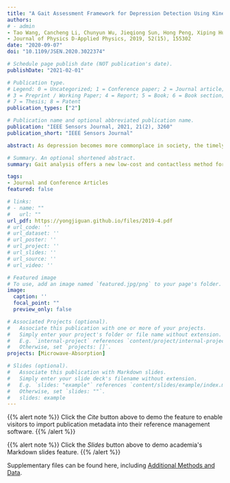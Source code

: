 ```yaml
---
title: "A Gait Assessment Framework for Depression Detection Using Kinect Sensors (Times cited = 0)"
authors:
# - admin
- Tao Wang, Cancheng Li, Chunyun Wu, Jieqiong Sun, Hong Peng, Xiping Hu, Bin Hu
- Journal of Physics D-Applied Physics, 2019, 52(15), 155302
date: "2020-09-07"
doi: "10.1109/JSEN.2020.3022374"

# Schedule page publish date (NOT publication's date).
publishDate: "2021-02-01"

# Publication type.
# Legend: 0 = Uncategorized; 1 = Conference paper; 2 = Journal article;
# 3 = Preprint / Working Paper; 4 = Report; 5 = Book; 6 = Book section;
# 7 = Thesis; 8 = Patent
publication_types: ["2"]

# Publication name and optional abbreviated publication name.
publication: "IEEE Sensors Journal, 2021, 21(2), 3260"
publication_short: "IEEE Sensors Journal"

abstract: As depression becomes more commonplace in society, the timely and effective detection of the signs of depression for its prevention and early treatment becomes more important. Gait analysis can provide a contactless and low-cost method for depression diagnosis. In this study, we propose a novel gait assessment framework to implement non-intrusive, real-time and automatic depression detection using Kinect, an inexpensive and portable depth sensor. We focus on extracting a novel time-domain and frequency-domain feature (TF-feature) and a spatial geometric feature (SG-feature), and investigating the effectiveness of fused features in detecting depression for the non-contact gait data. A pseudo-velocity model is firstly built to analyze the gait abnormalities of individuals with depression in the time domain. Subsequently, we perform the power spectral density (PSD) analysis on the model to extract the TF-feature. Then, the covariance matrices and the symmetric Stein divergence (S-divergence) are leveraged to obtain the SG-feature, which is fused with TF-feature to form new features for classification. The experimental results on 95 subjects (43 scored-depressed and 52 non-depressed individuals) show that the proposed method achieves a good classification accuracy of 93.75%, has superior performance compared to several other methods, and significantly alleviates the impact of individual differences. These results indicate the efficacy and robustness of the proposed framework for depression detection.

# Summary. An optional shortened abstract.
summary: Gait analysis offers a new low-cost and contactless method for depression detection. Due to the development of inexpensive and portable depth sensors such as Microsoft Kinect, the advantages of gait analysis in the detection of depression are further amplified. Therefore, in this paper, a novel framework is proposed for implementing non-intrusive, real-time and automatic depression detection from the gait data collected by Microsoft Kinect. In contrast to previous methods that focused only on specific abnormal gait characteristics, we innovatively propose a pseudo-velocity model to describe the slower cadence and motor retardation exhibited by gait abnormalities in individuals with depression; the subsequently extracted TF-features can well support depression detection. In addition, to capture complex and irregular gait spatial information, we encode joint positional and angular information in a covariance-based descriptor, utilizing the S-divergence on the SPD space to obtain the SG-feature. The new features obtained after the fusion of these two types of features are effective in characterizing and indicating depression. The proposed gait assessment framework for depression detection using Kinect could motivate more intelligent, convenient and objective applications based on depth sensors in the field of automatic mental health.

tags:
- Journal and Conference Articles
featured: false

# links:
# - name: ""
#   url: ""
url_pdf: https://yongjiguan.github.io/files/2019-4.pdf
# url_code: ''
# url_dataset: ''
# url_poster: ''
# url_project: ''
# url_slides: ''
# url_source: ''
# url_video: ''

# Featured image
# To use, add an image named `featured.jpg/png` to your page's folder. 
image:
  caption: ''
  focal_point: ""
  preview_only: false

# Associated Projects (optional).
#   Associate this publication with one or more of your projects.
#   Simply enter your project's folder or file name without extension.
#   E.g. `internal-project` references `content/project/internal-project/index.md`.
#   Otherwise, set `projects: []`.
projects: [Microwave-Absorption]

# Slides (optional).
#   Associate this publication with Markdown slides.
#   Simply enter your slide deck's filename without extension.
#   E.g. `slides: "example"` references `content/slides/example/index.md`.
#   Otherwise, set `slides: ""`.
#   slides: example
---
```


{{% alert note %}}
Click the *Cite* button above to demo the feature to enable visitors to import publication metadata into their reference management software.
{{% /alert %}}

{{% alert note %}}
Click the *Slides* button above to demo academia's Markdown slides feature.
{{% /alert %}}

Supplementary files can be found here, including [Additional Methods and Data](https://iopscience.iop.org/article/10.1088/1361-6463/ab016c).
